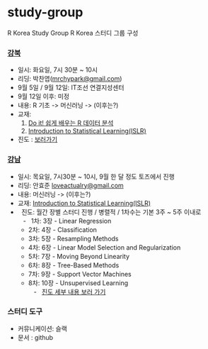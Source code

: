 study-group
================

R Korea Study Group R Korea 스터디 그룹 구성

### [강북](https://github.com/R-Korea/study-group/tree/master/doitR/gangbuk/sep-2017)

-   일시: 화요일, 7시 30분 ~ 10시
-   리딩: 박찬엽(<mrchypark@gmail.com>)
-   9월 5일 / 9월 12일: IT조선 연결지성센터
-   9월 12일 이후: 미정
-   내용: R 기초 -&gt; 머신러닝 -&gt; (이후는?)
-   교재:
    1.  [Do it! 쉽게 배우는 R 데이터 분석](https://www.kyobobook.co.kr/product/detailViewKor.laf?mallGb=KOR&ejkGb=KOR&barcode=9791187370949)
    2.  [Introduction to Statistical Learning(ISLR)](http://www-bcf.usc.edu/~gareth/ISL/)
-   진도 : [보러가기](https://github.com/R-Korea/study-group/tree/master/doitR/gangbuk/sep-2017/chapter00)

### [강남](https://github.com/R-Korea/study-group/tree/master/ISLR/gangnam/sep-2017)

-   일시: 목요일, 7시30분 ~ 10시, 9월 한 달 정도 토즈에서 진행
-   리딩: 안효준 <loveactualry@gmail.com>
-   내용: 머신러닝 -&gt; (이후는?)
-   교재: [Introduction to Statistical Learning(ISLR)](http://www-bcf.usc.edu/~gareth/ISL/)
-   진도: 월간 장별 스터디 진행 / 병렬적 / 1차수는 기본 3주 ~ 5주 이내로        
    -   1차: 3장 - Linear Regression
    -   2차: 4장 - Classification
    -   3차: 5장 - Resampling Methods
    -   4차: 6장 - Linear Model Selection and Regularization
    -   5차: 7장 - Moving Beyond Linearity
    -   6차: 8장 - Tree-Based Methods
    -   7차: 9장 - Support Vector Machines
    -   8차: 10장 - Unsupervised Learning        
    -   [진도 세부 내용 보러 가기](https://github.com/R-Korea/study-group/tree/master/ISLR/gangnam/sep-2017/chapter00)        
    
### 스터디 도구

-   커뮤니케이션: 슬랙
-   문서 : github
